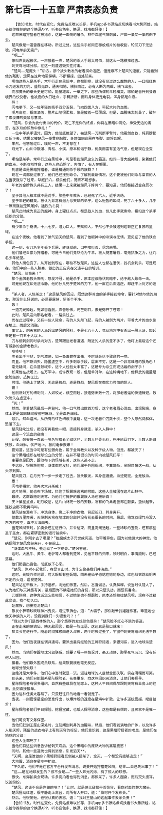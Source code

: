 # 第七百一十五章 严肃表态负责
        【告知书友，时代在变化，免费站点难以长存，手机app多书源站点切换看书大势所趋，站长给你推荐的这个换源APP，听书音色多、换源、找书都好使！】
       这群黑暗狩猎者在被猎杀，这是一面倒的屠杀，林中血腥气味刺鼻，尸体一条又一条的倒下去。
       楚风像是一道雷霆在移动，所过之处，这些杀手如同庄稼般成片的被收割，轮回刀下无活魂，闪电拳前无完尸。
       “啊……”
       惨叫声此起彼伏，一声接着一声，楚风的杀人手段太可怕，就这么一路横推过去。
       刺天穹地球分部，在这一刻遭遇毁灭性打击。
       “楚风……楚魔头！”后方，那个披头散发的老者拼命追赶，但是跟不上楚风的速度，只能看到他的残影，楚风在这片地带纵横，不断横掠，四处斩杀。
       哪怕这些人是杀手，常年行走在黑暗中，也都胆寒，就没有见过这么魔性的人，一口暗红色长刀迸发的刀光，盛烈无匹，通天彻地，横扫而过，必有人断为两截，横飞出去。
       而那魔头的拳头更是可怕，能量雄浑，一拳之下，那些所谓的年轻精英，哪怕是晋升到餐霞境界的佼佼者，也被震的大口吐血，手臂折断，而后身体更是龟裂，浑身都是血痕。
       砰！
       闪电拳下，又一位年轻的高手四分五裂，飞向四面八方，带起大片的血雨。
       明月高挂，银辉洒落，整片山地很柔和，像是披着一层薄烟，但是，血腥味太刺鼻了，破坏了素淡朦的美景与意境。
       “楚风，你会为此付出血的代价，死亡不是你的终点，你将在黑暗中沉沦，承受无边的痛苦，在岁月的煎熬中挣扎！”
       一位中年杀手诅咒，因为，他彻底绝望了，被楚风一刀削断手臂时，他虽然自救，将肩膀都自斩下去，结果又被楚风一拳贯穿胸膛，身体如同瓷器在龟裂，即将瓦解。
       果然，他怒吼过后，噗的一声，不复存在！
       月光下，山川中银瀑、青松、小溪，原本和谐宁静，优美而富有圣洁气息，但是现在全变了。
       哪怕是杀手，常年行走在黑暗中，可是看到楚风这么的霸道，如同一尊大魔神般，染着他们的血液，不断收割性命，这些人也恐惧了，害怕了，有人在颤栗。
       到底是谁是黑暗狩猎者，谁是精通刺杀手段的族群？！
       现在一切都反过来了，他们已经接到命令，了解到最新情况，这个要被他们刺杀与枭首的人在当夜就杀了过来，犁庭扫穴，横杀他们，简直不可想象。
       年老的金牌教头共有三人，结果一上来就被楚风干掉两个，要知道，他们都接近金身层次了！
       至于其他人根本就不是对手，那些中年教头，已经死了六人，近乎灭绝。
       至于年轻的精英，被认为非常有潜力与天赋的弟子，这么短暂的瞬间，死了六十多人，几乎一照面就被楚风屠掉，猛烈的击毙！
       楚风此时成为真正的魔神，身上猩红点点，都是敌人的血，但凡出手就索命，横扫这个杀手组织的分部。
       “啊……”
       有少年杀手崩溃，十六七岁，潜力巨大，天赋惊人，不然也不会被送到这颗正在复苏的星球。
       在这个夜晚，他看到了煞气滔天的楚风，看到了他眼神中的冷漠与无情，更见证了他的铁血手段。
       这一刻，有几名少年丢下兵器，转身就逃，口中嚎叫着，信念崩塌。
       他们曾经自豪为狩猎者，可是今日他们竟然沦为牛羊，被人随意屠戮，毫无抗争之力，让几名少年绝望。
       其他人面色变了，从开始到现在，哪怕不敌楚风，这些人也都在潜伏，找机会刺杀，可是现在，他们中的一些人胆寒，做出的反应实在又违平日的培训。
       “楚风，纳命来！”
       那个金牌老教头嘶吼，怒发冲冠，他是杀手，原本应该隐伏的暗中，给予敌人致命一击。
       可是他现在却无法冷静，他的孙儿死于楚风的刀下，他一直在后面追赶，却赶不上对方的速度。
       “杀人者，人恒杀之！”这是楚风的回应，既然这群冷血的杀手接到命令，要针对他与他的朋友，那没什么好说的，必须要屠掉，斩杀个干净。
       轰！
       一道刀光腾起，宛如雷霆般，声音恐怖，光芒刺目，像是劈开了苍穹！
       此时，楚风迎向那名老者，一路杀过去。
       而在此过程中，又有一些人毙命，有的人头颅飞起，有的人被剖为两片，带着大片的血水倒在地上，而后又消融。
       事实上，刺天穹的人马超出楚风的预料，不是七八十人，竟从地宫中有杀出一股人马，加起来足有一百五十人以上。
       刀与细刺剑同时杀向对方，楚风跟这老者遭遇，附近的人杀的差不多了，他盯上最后这个还有威胁的金牌老教头。
       哧哧哧！
       老者出手刁钻，剑气激荡，如一条毒蛇在出击，不时就会给予致命的一吻。
       而且，他不断消失，隐匿虚空中，许多刺杀手段，层出不穷，这是一个非常难缠的狠角色！
       毫无疑问，在杀道领域中，这个人经验太丰富了，这是专为杀生而或活着的刽子手！
       如果他在战场上，在万军中，或许表现一般，但是单对单，在这种境地下，他释放的能量是危险级的，恐怖无比。
       可惜，他遇上了楚风，无论是独战，还是群战，楚风现在都实力可怕的惊人。
       锵！
       他削断对方的细刺剑，人如蛟龙，横空而起，接连劈出数十刀，将那老者逼的快速躲避，数次消失在虚空中。
       “死！”
       然而，伴着楚风最后一声轻叱，他一口气劈出数百刀后，这个老者眉心淌血，出现裂痕，身体上更是如同蛛网般密密麻麻，全是血色细线。
       最后，鲜血溢出，从所有的红色细痕中蔓延，这一次老者中刀数十次，整个人忽然间解体，坠落下去。
       楚风轻叱过后，都没有再看他一眼，直接转身就走，杀入人群中！
       这是一个流血的夜晚！
       此役，刺天穹一百五十多名狩猎者全部伏尸，半数人尸骨无存，死于轮回刀下，半数人断臂残肢，血淋淋，伏尸地上，被闪电拳轰爆！
       要知道，这当中可是有些狠角色，属于金牌教头以及种子级人物，但是，都被灭了！
       这个黑暗组织在地球设立的分部，在并不是很长的时间内被楚风扫平！
       主要也是因为，跟他布下的场域有关，这些人逃不走。
       不远处，银翼族胆寒，身体都在发抖，他们属于外围组织，不算嫡系，亲眼目睹这一战，从头凉到脚。
       楚风提刀，在月光下一步一步走了过去，披头散发，浑身湿漉漉，血迹斑斑，全是敌血。
       轰！
       闪电拳横空，他再次大开杀戒！
       这片地带，他也布下场域，拦住了银翼族逃离的可能，这些人全被困在这片山林中。
       最终，这群跟随刺天穹、为他们打掩护的银翼族人马也被斩首！
       天上繁星点点，明月皎洁，这片山林死一般的安静，所有的飞禽走兽都在颤栗，蛰伏起来，连蚊虫都不敢再鸣叫。
       楚风站在瀑布下，冲洗身体，换上干净的衣物，背起长刀，转身离开。
       他数万里奔袭，灭掉刺天穹在地球的分部并没有花去很长的时间，最后，他驾驭绿竹舟没入东方的夜空，直冲大海而去。
       当楚风回来时，拍卖会还在进行中，并未结束，而且高潮迭起，一些稀珍的宝物，还有那些圣子圣女，都在紧锣密鼓的进行拍卖中。
       “楚兄，你刚才去了哪里？”始魔族太子元世成问道，他带着异色，因为以他强大的神觉，他确信刚才楚风曾经离开，不在船上。
       “身体血气不畅，去活动了一下筋骨。”楚风答道。
       这时，大黑牛、黄牛、老驴等人都看到楚风，见他平静的归来，顿时明白，事情顺利，已经落幕。
       他们都露出喜色，彻底放下心来。
       “楚风，你对不起我们，在昆仑山时，为什么偷袭我们并洗劫。”
       这时，元媛兴师问罪，可大眼却有些妩媚，而朱雀仙子也站在她的身边，红色战衣跳动明灭不定的火焰，逼视楚风。
       楚风站在甲板上，手持酒杯，向她们示意，然后，态度诚恳，认真解释，说当时认错人了，以为她们与天神族有关，最后因为不确定她们的身份，所以只是洗劫，而没有害命。
       元媛斜睨，这种鬼话怎么能相信，不过她倒也不想翻脸，原本还想拉拢楚风呢，现在不过藉此交谈，找个切入口。
       始魔族，想要拉龙楚风！
       银发小萝莉映晓晓神出鬼没，跑过来拆台，道：“大骗子，那你敲晕我姐姐作甚，难道她也像天神族的人吗，没看到我们一头银发吗？！”
       “我以为你们是西林族的人，那个族群的发丝颜色很杂！”楚风脸不红心不跳的答道。
       正在走来的映谪仙、映无敌闻言，都是一阵无语，这还真是张口就来！
       拍卖会在进行中，随着时间推移而进入深夜，两个时辰过去了，宇宙中刺天穹组织无法平静了。
       因为，他们当夜就在调兵遣将，要派出最有经验的王牌狩猎者，来银河系，进入地球杀楚风！
       然而，当他们在跟地球分部联系、想要了解一些情况时，毫无动静，那里死气沉沉，没有任何人回应。
       接着，他们跟外围成员联系，结果银翼族也毫无反应。
       地球分部失联！
       这绝对是大事件，他们心中当时就是一沉，派往地球的人居然全部失联，实在滑稽而可笑。
       到头来，他们只能联系星际探险者，花费重金，向这些组织买消息，让他们去探寻。
       星际探险者有很多组织，自然有些成员在地球上，这种人平日间偶尔跟刺天穹有业务上的往来，此刻直接接单。
       因为这种任务太容易了，只要赶往目的地看一看就是了。
       当夜，一则震惊星空的消息传出，以爆炸般的速度在星海中扩散，让许多道统震撼，瞠目结舌！
       星际探险者他们平日探险、挖掘宝藏，也帮人探寻消息，这些都是有偿的，且买家不是唯一性。
       他们可没有义务保密。
       当他们赶到王屋山深处时，立刻闻到刺鼻的血腥味，然后，他们看到满地的尸体，以及许多人形灰烬，残留的战衣袖子上有刺天穹的标记，他们意识到，这是黑暗狩猎者的老巢，是他们在地球的分部！
       这些人全都死了！
       当他们将这些消息告诉给刺天穹后，这个黑暗中的庞然大物的高层震怒！
       同时，其他一些道统也得到消息，引发滔天**。
       “天啊，这是谁做的？黑暗狩猎者反倒被人猎杀了，全灭，一个都没有能够逃走！”
       大地震，消息在星空中扩散。
       “不久前，他们不是在官方平台行发布消息，说要开始狩猎楚风吗，结果……自己先出事了！”
       “这……是在地球发生的？该不会是……”一些人眸光闪烁，有了惊人的联想。
       很快，东海拍卖会现场，许多竞拍者也得到消息，都惊呆了，许多人起身，而后交头接耳，议论纷纷。
       “楚风，这该不会是你做的吧？！”此时，就是映无敌都带着惊容，看向对面的楚大魔头。
       楚风摇动红酒，很平静走上高台，对所有人开口，道：“临时开个发布会。”
       然后，他很简短，也很认真的表态，道：“我对王屋山的这起事件表示负责！”
       【告知书友，时代在变化，免费站点难以长存，手机app多书源站点切换看书大势所趋，站长给你推荐的这个换源APP，听书音色多、换源、找书都好使！】